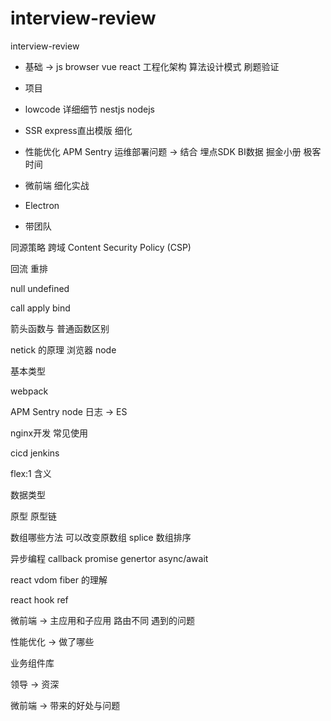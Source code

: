 # interview-review
interview-review


* 基础 -> js browser  vue react 工程化架构 算法设计模式     刷题验证

* 项目
* lowcode 详细细节    nestjs nodejs
* SSR  express直出模版  细化
* 性能优化 APM    Sentry 运维部署问题 -> 结合 埋点SDK BI数据  掘金小册  极客时间
* 微前端   细化实战
* Electron 

* 带团队

同源策略 跨域  Content Security Policy (CSP)

回流 重排

null  undefined

call apply bind

箭头函数与 普通函数区别


netick 的原理     浏览器  node    

基本类型 

webpack

APM  Sentry  node 日志 -> ES


nginx开发 常见使用   


cicd jenkins

flex:1 含义

数据类型

原型 原型链

数组哪些方法 可以改变原数组    splice
数组排序

异步编程  callback  promise     genertor  async/await

react vdom fiber 的理解 

react hook    ref

微前端 -> 主应用和子应用 路由不同  遇到的问题

性能优化 -> 做了哪些


业务组件库

领导  ->  资深


微前端 ->   带来的好处与问题